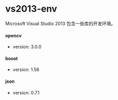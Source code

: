 # vs2013-env
Microsoft Visual Studio 2013 包含一些库的开发环境。

#### opencv
- version: 3.0.0

#### boost
- version: 1.56

#### json
- version: 0.7.1
